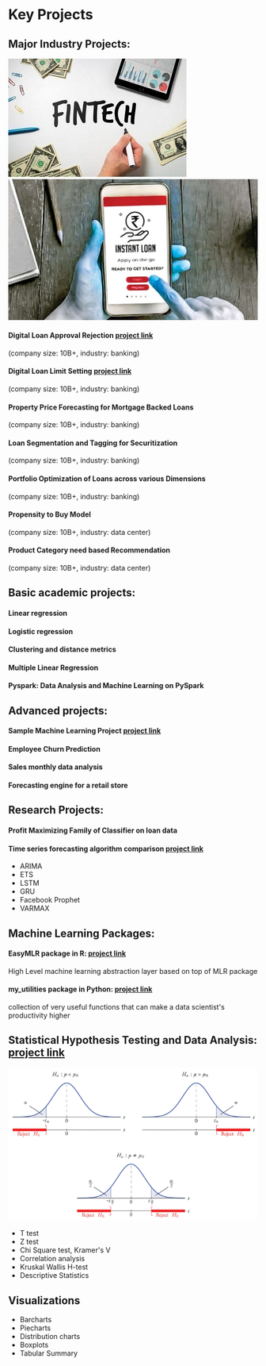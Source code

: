 # Key Projects
## Major Industry Projects:
![](https://github.com/urmanml/Portfolio/blob/portfolio_images/fintech_small.jpg)
![](https://github.com/urmanml/Portfolio/blob/portfolio_images/instant%20loan_small.jpg)

#### Digital Loan Approval Rejection [project link](https://www.maybank2u.com.my/maybank2u/malaysia/en/business/financing/working_capital/business/sme_clean_loan_financing.page)
(company size: 10B+, industry: banking)
#### Digital Loan Limit Setting [project link](https://www.maybank2u.com.my/maybank2u/malaysia/en/business/financing/working_capital/business/sme_clean_loan_financing.page)
(company size: 10B+, industry: banking)
#### Property Price Forecasting for Mortgage Backed Loans
(company size: 10B+, industry: banking)
#### Loan Segmentation and Tagging for Securitization
(company size: 10B+, industry: banking)
#### Portfolio Optimization of Loans across various Dimensions
(company size: 10B+, industry: banking)

#### Propensity to Buy Model  
(company size: 10B+, industry: data center)
#### Product Category need based Recommendation
(company size: 10B+, industry: data center)


## Basic academic projects:
#### Linear regression
#### Logistic regression
#### Clustering and distance metrics
#### Multiple Linear Regression
#### Pyspark: Data Analysis and Machine Learning on PySpark

## Advanced projects:
#### Sample Machine Learning Project [project link](https://github.com/urmanml/Samples/tree/classification-project)
#### Employee Churn Prediction
#### Sales monthly data analysis
#### Forecasting engine for a retail store

## Research Projects:
#### Profit Maximizing Family of Classifier on loan data
#### Time series forecasting algorithm comparison [project link](https://github.com/urmanml/Samples/tree/time-series)

- ARIMA
- ETS
- LSTM
- GRU
- Facebook Prophet
- VARMAX


## Machine Learning Packages:
#### EasyMLR package in R: [project link](https://github.com/urmanml/easyMLR)
High Level machine learning abstraction layer based on top of MLR package
#### my_utilities package in Python: [project link](https://github.com/urmanml/codebase/tree/master/my_utilities)
collection of very useful functions that can make a data scientist's productivity higher


## Statistical Hypothesis Testing and Data Analysis: [project link](https://github.com/urmanml/codebase/blob/master/my_utilities/my_statistical_tests.py)
![](https://github.com/urmanml/Portfolio/blob/portfolio_images/hypothesis%20testing_small.png)
- T test
- Z test
- Chi Square test, Kramer's V
- Correlation analysis
- Kruskal Wallis H-test
- Descriptive Statistics

## Visualizations 
- Barcharts
- Piecharts
- Distribution charts
- Boxplots
- Tabular Summary

